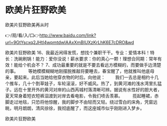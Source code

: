 # 欧美片狂野欧美
欧美片狂野欧美再从时

👉/观/看/入/口👉http://www.baidu.com/link?url=9GtYscxq2JHtl4wpmtdwIAAxXmBlUXzKrLhK6E7cDRO&wd

欧美片狂野欧美		16、我最近闲得发慌，想找个兼职干干。专业：爱情本科！特长：洗碗刷锅！能力：爱你没说！薪水要求：你的真心一颗！理想合同期：常年有效！能给个机会不？
	7、成功最重要的就是不要去看远方模糊的，而要做手边清楚的事。
　　等她模模糊糊地刚摆脱推敲将要睡去，春宝醒了，他就推叫他底母亲，要起来。此后当她给他穿衣物的时后。向他说：
　　我们一去总是相约十几个推车，几十个割草娃子，车轮滚滚，好不威风。热了，到黄河滩的浅水湾里扎猛子。远在十里开外的黄河对岸的山西芮城村落清晰可辨。据说有水性好的胆大者，夏天常身着短衣短裤泅渡到对岸去看电影，令我们啧舌羡慕。
　　揽起睡裙，赤脚走过地毯，只恐将他惊醒，我的脚步不由轻而又轻。绕过雪白的床角，凭窗远眺，明月朗朗，清风徐徐，我彻底醒了，而这座城市似乎刚刚进入梦乡。

欧美片狂野欧美
